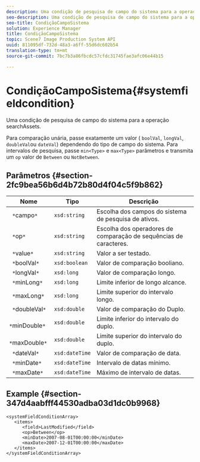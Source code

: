 ```yaml
---
description: Uma condição de pesquisa de campo do sistema para a operação searchAssets.
seo-description: Uma condição de pesquisa de campo do sistema para a operação searchAssets.
seo-title: CondiçãoCampoSistema
solution: Experience Manager
title: CondiçãoCampoSistema
topic: Scene7 Image Production System API
uuid: 811095df-732d-48a3-a6ff-55d6dc602b54
translation-type: tm+mt
source-git-commit: 7bc7b3a86fbcdc57cfdc31745fae3afc06e44b15

---
```



# CondiçãoCampoSistema{#systemfieldcondition}

Uma condição de pesquisa de campo do sistema para a operação searchAssets.

Para comparação unária, passe exatamente um valor ( `boolVal`, `longVal`, `doubleVal`ou `dateVal`) dependendo do tipo de campo do sistema. Para intervalos de pesquisa, passe `min<Type>` e `max<Type>` parâmetros e transmita um `op` valor de `Between` ou `NotBetween`.

## Parâmetros {#section-2fc9bea56b6d4b72b80d4f04c5f9b862}

| Nome | Tipo | Descrição |
|---|---|---|
| ` *`campo`*` | `xsd:string` | Escolha dos campos do sistema de pesquisa de ativos. |
| ` *`op`*` | `xsd:string` | Escolha dos operadores de comparação de sequências de caracteres. |
| ` *`value`*` | `xsd:string` | Valor a ser testado. |
| ` *`boolVal`*` | `xsd:boolean` | Valor de comparação booliano. |
| ` *`longVal`*` | `xsd:long` | Valor de comparação longo. |
| ` *`minLong`*` | `xsd:long` | Limite inferior de longo alcance. |
| ` *`maxLong`*` | `xsd:long` | Limite superior do intervalo longo. |
| ` *`doubleVal`*` | `xsd:double` | Valor de comparação do Duplo. |
| ` *`minDouble`*` | `xsd:double` | Limite inferior do intervalo do duplo. |
| ` *`maxDouble`*` | `xsd:double` | Limite superior do intervalo do duplo. |
| ` *`dateVal`*` | `xsd:dateTime` | Valor de comparação de data. |
| ` *`minDate`*` | `xsd:dateTime` | Intervalo de datas mínimo. |
| ` *`maxDate`*` | `xsd:dateTime` | Máximo de intervalo de datas. |

## Example {#section-347d4aabfff44530adba03d1dc0b9968}

```
<systemFieldConditionArray>
   <items>
      <field>LastModified</field>
      <op>Between</op>
      <minDate>2007-08-01T00:00:00</minDate>
      <maxDate>2007-12-01T00:00:00</maxDate>
   </items>
</systemFieldConditionArray>
```

